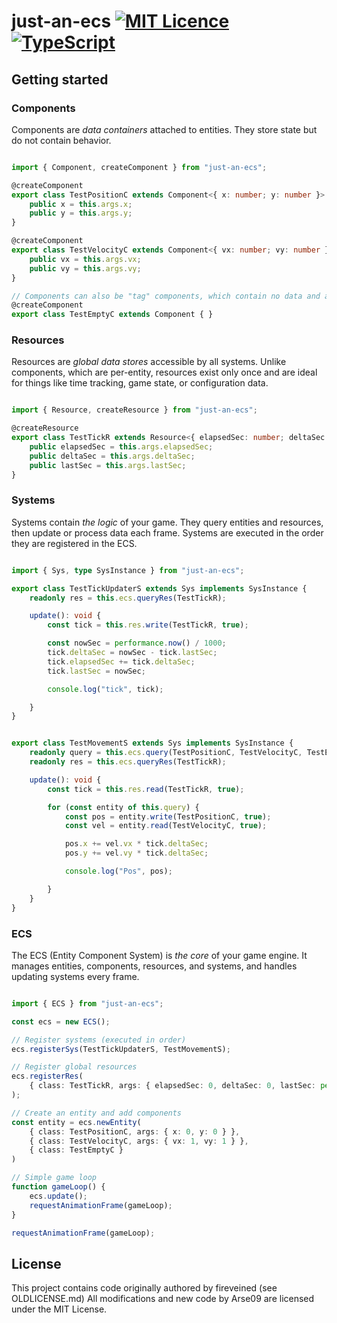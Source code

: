 # just-an-ecs [![MIT Licence](https://badges.frapsoft.com/os/mit/mit.svg?v=103)](https://opensource.org/licenses/mit-license.php) [![TypeScript](https://badges.frapsoft.com/typescript/code/typescript.svg?v=101)](https://github.com/ellerbrock/typescript-badges/)

## Getting started

### Components

Components are *data containers* attached to entities.
They store state but do not contain behavior.

``` typescript

import { Component, createComponent } from "just-an-ecs";

@createComponent
export class TestPositionC extends Component<{ x: number; y: number }> {
    public x = this.args.x;
    public y = this.args.y;
}

@createComponent
export class TestVelocityC extends Component<{ vx: number; vy: number }> {
    public vx = this.args.vx;
    public vy = this.args.vy;
}

// Components can also be "tag" components, which contain no data and are used to mark entities.
@createComponent
export class TestEmptyC extends Component { }

```

### Resources

Resources are *global data stores* accessible by all systems.
Unlike components, which are per-entity, resources exist only once and are ideal for things like time tracking, game state, or configuration data.

``` typescript

import { Resource, createResource } from "just-an-ecs";

@createResource
export class TestTickR extends Resource<{ elapsedSec: number; deltaSec: number; lastSec: number }> {
    public elapsedSec = this.args.elapsedSec;
    public deltaSec = this.args.deltaSec;
    public lastSec = this.args.lastSec;
}

```

### Systems

Systems contain *the logic* of your game.
They query entities and resources, then update or process data each frame. Systems are executed in the order they are registered in the ECS.

``` typescript

import { Sys, type SysInstance } from "just-an-ecs";

export class TestTickUpdaterS extends Sys implements SysInstance {
    readonly res = this.ecs.queryRes(TestTickR);

    update(): void {
        const tick = this.res.write(TestTickR, true);

        const nowSec = performance.now() / 1000;
        tick.deltaSec = nowSec - tick.lastSec;
        tick.elapsedSec += tick.deltaSec;
        tick.lastSec = nowSec;

        console.log("tick", tick);

    }
}


export class TestMovementS extends Sys implements SysInstance {
    readonly query = this.ecs.query(TestPositionC, TestVelocityC, TestEmptyC);
    readonly res = this.ecs.queryRes(TestTickR);

    update(): void {
        const tick = this.res.read(TestTickR, true);

        for (const entity of this.query) {
            const pos = entity.write(TestPositionC, true);
            const vel = entity.read(TestVelocityC, true);

            pos.x += vel.vx * tick.deltaSec;
            pos.y += vel.vy * tick.deltaSec;

            console.log("Pos", pos);

        }
    }
}


```

### ECS

The ECS (Entity Component System) is *the core* of your game engine.
It manages entities, components, resources, and systems, and handles updating systems every frame.

``` typescript

import { ECS } from "just-an-ecs";

const ecs = new ECS();

// Register systems (executed in order)
ecs.registerSys(TestTickUpdaterS, TestMovementS);

// Register global resources
ecs.registerRes(
    { class: TestTickR, args: { elapsedSec: 0, deltaSec: 0, lastSec: performance.now() / 1000 } }
);

// Create an entity and add components
const entity = ecs.newEntity(
    { class: TestPositionC, args: { x: 0, y: 0 } },
    { class: TestVelocityC, args: { vx: 1, vy: 1 } },
    { class: TestEmptyC }
)

// Simple game loop
function gameLoop() {
    ecs.update();
    requestAnimationFrame(gameLoop);
}

requestAnimationFrame(gameLoop);

```

## License

This project contains code originally authored by fireveined (see OLDLICENSE.md)
All modifications and new code by Arse09 are licensed under the MIT License.
